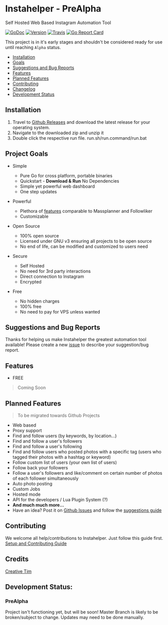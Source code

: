 # Instahelper - PreAlpha
Self Hosted Web Based Instagram Automation Tool

[![GoDoc](https://godoc.org/github.com/socialplanner/instahelper?status.svg)](https://godoc.org/github.com/socialplanner/instahelper) [![Version](https://img.shields.io/badge/version-0.6.0-green.svg)](#development-status) 
[![Travis](https://img.shields.io/travis/socialplanner/instahelper.svg?style=flat)](https://travis-ci.org/socialplanner/instahelper) 
[![Go Report Card](https://goreportcard.com/badge/github.com/socialplanner/instahelper)](https://goreportcard.com/report/github.com/socialplanner/instahelper)

This project is in it's early stages and shouldn't be considered ready for use until reaching `Alpha` status. 

* [Installation](#installation)
* [Goals](#project-goals)
* [Suggestions and Bug Reports](#suggestions-and-bug-reports)
* [Features](#features)
* [Planned Features](#planned-features)
* [Contributing](#contributing)
* [Changelog](#changelog)
* [Development Status](#development-status)

## Installation
1. Travel to [Github Releases](https://github.com/socialplanner/instahelper/releases) and download the latest release for your operating system.
2. Navigate to the downloaded zip and unzip it
3. Double click the respective run file. run.sh/run.command/run.bat

## Project Goals
* Simple
    * Pure Go for cross platform, portable binaries
    * Quickstart - **Download & Run** No Dependencies
    * Simple yet powerful web dashboard
    * One step updates

* Powerful
    * Plethora of [features](#Features) comparable to Massplanner and Followliker
    * Customizable

* Open Source
    * 100% open source
    * Licensed under GNU v3 ensuring all projects to be open source
    * No end of life, can be modified and customized to users need

* Secure
    * Self Hosted
    * No need for 3rd party interactions
    * Direct connection to Instagram
    * Encrypted

* Free
    * No hidden charges
    * 100% free
    * No need to pay for VPS unless wanted

## Suggestions and Bug Reports
Thanks for helping us make Instahelper the greatest automation tool available!
Please create a new [issue](https://github.com/socialplanner/instahelper/issues/new) to describe your suggestion/bug report.

## Features
* FREE
> Coming Soon

## Planned Features
>  To be migrated towards Github Projects
* Web based
* Proxy support
* Find and follow users (by keywords, by location...)
* Find and follow a user's followers
* Find and follow a user's following
* Find and follow users who posted photos with a specific tag (users who tagged their photos with a hashtag or keyword)
* Follow custom list of users (your own list of users)
* Follow back your followers
* Follow a user's followers and like/comment on certain number of photos of each follower simultaneously
* Auto photo posting
* Custom Jobs
* Hosted mode
* API for the developers / Lua Plugin System (?)
* **And much much more...**
* Have an idea? Post it on [Github Issues](https://github.com/socialplanner/instahelper/issues) and follow the [suggestions guide]()

## Contributing
We welcome all help/contributions to Instahelper. Just follow this guide first.
[Setup and Contributing Guide](https://github.com/socialplanner/instahelper/blob/master/CONTRIBUTING.md)

## Credits

[Creative Tim](https://github.com/creativetimofficial/material-dashboard/)

## Development Status:
### PreAlpha
Project isn't functioning yet, but will be soon! Master Branch is likely to be broken/subject to change. Updates may need to be done manually.